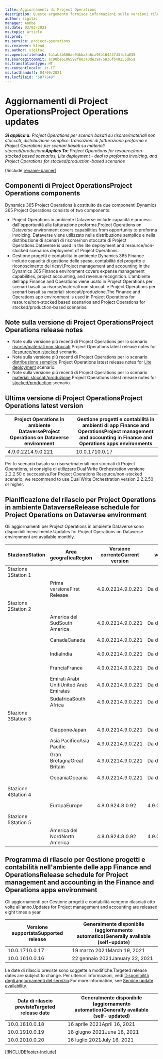 ```yaml
---
title: Aggiornamenti di Project Operations
description: Questo argomento fornisce informazioni sulle versioni rilasciate di Dynamics 365 Project Operations.
author: sigitac
manager: Annbe
ms.date: 03/03/2021
ms.topic: article
ms.prod: ''
ms.service: project-operations
ms.reviewer: kfend
ms.author: sigitac
ms.openlocfilehash: 5a1ab3b506ae94bba3a6ca96b164437d3fd3a035
ms.sourcegitcommit: ac90be6106592f883a0de39a75836fb40255d65a
ms.translationtype: HT
ms.contentlocale: it-IT
ms.lasthandoff: 04/09/2021
ms.locfileid: "5877540"
---
```

# <a name="project-operations-updates"></a><span data-ttu-id="fa342-103">Aggiornamenti di Project Operations</span><span class="sxs-lookup"><span data-stu-id="fa342-103">Project Operations updates</span></span>

<span data-ttu-id="fa342-104">_**Si applica a:** Project Operations per scenari basati su risorse/materiali non stoccati, distribuzione semplice: transazioni di fatturazione proforma e Project Operations per scenari basati su materiali stoccati/produzione_</span><span class="sxs-lookup"><span data-stu-id="fa342-104">_**Applies To:** Project Operations for resource/non-stocked based scenarios, Lite deployment - deal to proforma invoicing, and Project Operations for stocked/production-based scenarios_</span></span>

[!include [rename-banner](~/includes/cc-data-platform-banner.md)]

## <a name="project-operations-components"></a><span data-ttu-id="fa342-105">Componenti di Project Operations</span><span class="sxs-lookup"><span data-stu-id="fa342-105">Project Operations components</span></span>

<span data-ttu-id="fa342-106">Dynamics 365 Project Operations è costituito da due componenti:</span><span class="sxs-lookup"><span data-stu-id="fa342-106">Dynamics 365 Project Operations consists of two components:</span></span>

- <span data-ttu-id="fa342-107">Project Operations in ambiente Dataverse include capacità e processi dall'opportunità alla fatturazione proforma.</span><span class="sxs-lookup"><span data-stu-id="fa342-107">Project Operations on Dataverse environment covers capabilities from opportunity to proforma invoicing.</span></span> <span data-ttu-id="fa342-108">Dataverse viene utilizzato nella distribuzione semplice e nella distribuzione di scenari di risorse/non stoccate di Project Operations.</span><span class="sxs-lookup"><span data-stu-id="fa342-108">Dataverse is used in the lite deployment and resource/non-stocked scenarios deployment of Project Operations.</span></span>
- <span data-ttu-id="fa342-109">Gestione progetti e contabilità in ambiente Dynamics 365 Finance include capacità di gestione delle spese, contabilità del progetto e riconoscimento dei ricavi.</span><span class="sxs-lookup"><span data-stu-id="fa342-109">Project management and accounting in the Dynamics 365 Finance environment covers expense management capabilities, project accounting, and revenue recognition.</span></span> <span data-ttu-id="fa342-110">L'ambiente dell'app Finance and Operations viene usato in Project Operations per scenari basati su risorse/materiali non stoccati e Project Operations per scenari basati su materiali stoccati/produzione.</span><span class="sxs-lookup"><span data-stu-id="fa342-110">The Finance and Operations app environment is used in Project Operations for resource/non-stocked based scenarios and Project Operations for stocked/production-based scenarios.</span></span>

## <a name="project-operations-release-notes"></a><span data-ttu-id="fa342-111">Note sulla versione di Project Operations</span><span class="sxs-lookup"><span data-stu-id="fa342-111">Project Operations release notes</span></span>
- <span data-ttu-id="fa342-112">Note sulla versione più recenti di Project Operations per lo scenario [risorse/materiali non stoccati](whats-new-apr-2021-resource-based.md).</span><span class="sxs-lookup"><span data-stu-id="fa342-112">Project Operations latest release notes for [Resource/non-stocked](whats-new-apr-2021-resource-based.md) scenario.</span></span>
- <span data-ttu-id="fa342-113">Note sulla versione più recenti di Project Operations per lo scenario [distribuzione semplice](../pro/whats-new/whats-new-apr-2021-lite.md).</span><span class="sxs-lookup"><span data-stu-id="fa342-113">Project Operations latest release notes for [Lite deployment](../pro/whats-new/whats-new-apr-2021-lite.md) scenario.</span></span>
- <span data-ttu-id="fa342-114">Note sulla versione più recenti di Project Operations per lo scenario [materiali stoccati/produzione](../prod-pma/whats-new/whats-new-mar-2021-stocked.md).</span><span class="sxs-lookup"><span data-stu-id="fa342-114">Project Operations latest release notes for [stocked/production](../prod-pma/whats-new/whats-new-mar-2021-stocked.md) scenario.</span></span>

## <a name="project-operations-latest-version"></a><span data-ttu-id="fa342-115">Ultima versione di Project Operations</span><span class="sxs-lookup"><span data-stu-id="fa342-115">Project Operations latest version</span></span>

| <span data-ttu-id="fa342-116">Project Operations in ambiente Dataverse</span><span class="sxs-lookup"><span data-stu-id="fa342-116">Project Operations on Dataverse environment</span></span> | <span data-ttu-id="fa342-117">Gestione progetti e contabilità in ambienti di app Finance and Operations</span><span class="sxs-lookup"><span data-stu-id="fa342-117">Project management and accounting in Finance and Operations apps environments</span></span> | 
| --- | --- |
| <span data-ttu-id="fa342-118">4.9.0.221</span><span class="sxs-lookup"><span data-stu-id="fa342-118">4.9.0.221</span></span> | <span data-ttu-id="fa342-119">10.0.17</span><span class="sxs-lookup"><span data-stu-id="fa342-119">10.0.17</span></span> |

<span data-ttu-id="fa342-120">Per lo scenario basato su risorse/materiali non stoccati di Project Operations, si consiglia di utilizzare Dual Write Orchestration versione 2.2.2.50 o successiva.</span><span class="sxs-lookup"><span data-stu-id="fa342-120">For Project Operations Resource/non-stocked scenario, we recommend to use Dual Write Orchestration version 2.2.2.50 or higher.</span></span>

## <a name="release-schedule-for-project-operations-on-dataverse-environment"></a><span data-ttu-id="fa342-121">Pianificazione del rilascio per Project Operations in ambiente Dataverse</span><span class="sxs-lookup"><span data-stu-id="fa342-121">Release schedule for Project Operations on Dataverse environment</span></span>

<span data-ttu-id="fa342-122">Gli aggiornamenti per Project Operations in ambiente Dataverse sono disponibili mensilmente.</span><span class="sxs-lookup"><span data-stu-id="fa342-122">Updates for Project Operations on Dataverse environment are available monthly.</span></span> 

| <span data-ttu-id="fa342-123">Stazione</span><span class="sxs-lookup"><span data-stu-id="fa342-123">Station</span></span>   | <span data-ttu-id="fa342-124">Area geografica</span><span class="sxs-lookup"><span data-stu-id="fa342-124">Region</span></span>        | <span data-ttu-id="fa342-125">Versione corrente</span><span class="sxs-lookup"><span data-stu-id="fa342-125">Current version</span></span> | <span data-ttu-id="fa342-126">Prossima versione</span><span class="sxs-lookup"><span data-stu-id="fa342-126">Next version</span></span> | <span data-ttu-id="fa342-127">Generalmente disponibile</span><span class="sxs-lookup"><span data-stu-id="fa342-127">Generally available</span></span> |
|-----------|---------------|-----------------|--------------|---------------------|
| <span data-ttu-id="fa342-128">Stazione 1</span><span class="sxs-lookup"><span data-stu-id="fa342-128">Station 1</span></span> |   &nbsp;      |    &nbsp;       | &nbsp;       |      &nbsp;         |
|   &nbsp;  | <span data-ttu-id="fa342-129">Prima versione</span><span class="sxs-lookup"><span data-stu-id="fa342-129">First Release</span></span> |  <span data-ttu-id="fa342-130">4.9.0.221</span><span class="sxs-lookup"><span data-stu-id="fa342-130">4.9.0.221</span></span>       | <span data-ttu-id="fa342-131">Da definire</span><span class="sxs-lookup"><span data-stu-id="fa342-131">TBD</span></span>     | <span data-ttu-id="fa342-132">23-apr-21</span><span class="sxs-lookup"><span data-stu-id="fa342-132">23-Apr-21</span></span>           |
| <span data-ttu-id="fa342-133">Stazione 2</span><span class="sxs-lookup"><span data-stu-id="fa342-133">Station 2</span></span> |   &nbsp;      |    &nbsp;       | &nbsp;       |      &nbsp;         |
|   &nbsp;  | <span data-ttu-id="fa342-134">America del Sud</span><span class="sxs-lookup"><span data-stu-id="fa342-134">South America</span></span> |  <span data-ttu-id="fa342-135">4.9.0.221</span><span class="sxs-lookup"><span data-stu-id="fa342-135">4.9.0.221</span></span>       | <span data-ttu-id="fa342-136">Da definire</span><span class="sxs-lookup"><span data-stu-id="fa342-136">TBD</span></span>     | <span data-ttu-id="fa342-137">23-apr-21</span><span class="sxs-lookup"><span data-stu-id="fa342-137">23-Apr-21</span></span>           |
|    &nbsp; | <span data-ttu-id="fa342-138">Canada</span><span class="sxs-lookup"><span data-stu-id="fa342-138">Canada</span></span>        |  <span data-ttu-id="fa342-139">4.9.0.221</span><span class="sxs-lookup"><span data-stu-id="fa342-139">4.9.0.221</span></span>       | <span data-ttu-id="fa342-140">Da definire</span><span class="sxs-lookup"><span data-stu-id="fa342-140">TBD</span></span>     | <span data-ttu-id="fa342-141">23-apr-21</span><span class="sxs-lookup"><span data-stu-id="fa342-141">23-Apr-21</span></span>           |
|   &nbsp;  | <span data-ttu-id="fa342-142">India</span><span class="sxs-lookup"><span data-stu-id="fa342-142">India</span></span>         |  <span data-ttu-id="fa342-143">4.9.0.221</span><span class="sxs-lookup"><span data-stu-id="fa342-143">4.9.0.221</span></span>       | <span data-ttu-id="fa342-144">Da definire</span><span class="sxs-lookup"><span data-stu-id="fa342-144">TBD</span></span>     | <span data-ttu-id="fa342-145">23-apr-21</span><span class="sxs-lookup"><span data-stu-id="fa342-145">23-Apr-21</span></span>           |
|   &nbsp;  | <span data-ttu-id="fa342-146">Francia</span><span class="sxs-lookup"><span data-stu-id="fa342-146">France</span></span>         |  <span data-ttu-id="fa342-147">4.9.0.221</span><span class="sxs-lookup"><span data-stu-id="fa342-147">4.9.0.221</span></span>       | <span data-ttu-id="fa342-148">Da definire</span><span class="sxs-lookup"><span data-stu-id="fa342-148">TBD</span></span>     | <span data-ttu-id="fa342-149">23-apr-21</span><span class="sxs-lookup"><span data-stu-id="fa342-149">23-Apr-21</span></span>           |
|   &nbsp;  | <span data-ttu-id="fa342-150">Emirati Arabi Uniti</span><span class="sxs-lookup"><span data-stu-id="fa342-150">United Arab Emirates</span></span>         |  <span data-ttu-id="fa342-151">4.9.0.221</span><span class="sxs-lookup"><span data-stu-id="fa342-151">4.9.0.221</span></span>       | <span data-ttu-id="fa342-152">Da definire</span><span class="sxs-lookup"><span data-stu-id="fa342-152">TBD</span></span>     | <span data-ttu-id="fa342-153">23-apr-21</span><span class="sxs-lookup"><span data-stu-id="fa342-153">23-Apr-21</span></span>           |
|   &nbsp;  | <span data-ttu-id="fa342-154">Sudafrica</span><span class="sxs-lookup"><span data-stu-id="fa342-154">South Africa</span></span>         |  <span data-ttu-id="fa342-155">4.9.0.221</span><span class="sxs-lookup"><span data-stu-id="fa342-155">4.9.0.221</span></span>       | <span data-ttu-id="fa342-156">Da definire</span><span class="sxs-lookup"><span data-stu-id="fa342-156">TBD</span></span>     | <span data-ttu-id="fa342-157">23-apr-21</span><span class="sxs-lookup"><span data-stu-id="fa342-157">23-Apr-21</span></span>           |
| <span data-ttu-id="fa342-158">Stazione 3</span><span class="sxs-lookup"><span data-stu-id="fa342-158">Station 3</span></span>  |      &nbsp;   |     &nbsp;      |     &nbsp;   |      &nbsp;         |
|   &nbsp;  | <span data-ttu-id="fa342-159">Giappone</span><span class="sxs-lookup"><span data-stu-id="fa342-159">Japan</span></span>         |  <span data-ttu-id="fa342-160">4.9.0.221</span><span class="sxs-lookup"><span data-stu-id="fa342-160">4.9.0.221</span></span>       | <span data-ttu-id="fa342-161">Da definire</span><span class="sxs-lookup"><span data-stu-id="fa342-161">TBD</span></span>     | <span data-ttu-id="fa342-162">30-apr-21</span><span class="sxs-lookup"><span data-stu-id="fa342-162">30-Apr-21</span></span>           |
|   &nbsp;  | <span data-ttu-id="fa342-163">Asia Pacifico</span><span class="sxs-lookup"><span data-stu-id="fa342-163">Asia Pacific</span></span>  |  <span data-ttu-id="fa342-164">4.9.0.221</span><span class="sxs-lookup"><span data-stu-id="fa342-164">4.9.0.221</span></span>       | <span data-ttu-id="fa342-165">Da definire</span><span class="sxs-lookup"><span data-stu-id="fa342-165">TBD</span></span>     | <span data-ttu-id="fa342-166">30-apr-21</span><span class="sxs-lookup"><span data-stu-id="fa342-166">30-Apr-21</span></span>           |
|   &nbsp;  | <span data-ttu-id="fa342-167">Gran Bretagna</span><span class="sxs-lookup"><span data-stu-id="fa342-167">Great Britain</span></span> |  <span data-ttu-id="fa342-168">4.9.0.221</span><span class="sxs-lookup"><span data-stu-id="fa342-168">4.9.0.221</span></span>       | <span data-ttu-id="fa342-169">Da definire</span><span class="sxs-lookup"><span data-stu-id="fa342-169">TBD</span></span>     | <span data-ttu-id="fa342-170">30-apr-21</span><span class="sxs-lookup"><span data-stu-id="fa342-170">30-Apr-21</span></span>           |
|   &nbsp;  | <span data-ttu-id="fa342-171">Oceania</span><span class="sxs-lookup"><span data-stu-id="fa342-171">Oceania</span></span>       |  <span data-ttu-id="fa342-172">4.9.0.221</span><span class="sxs-lookup"><span data-stu-id="fa342-172">4.9.0.221</span></span>       | <span data-ttu-id="fa342-173">Da definire</span><span class="sxs-lookup"><span data-stu-id="fa342-173">TBD</span></span>     | <span data-ttu-id="fa342-174">30-apr-21</span><span class="sxs-lookup"><span data-stu-id="fa342-174">30-Apr-21</span></span>           |
| <span data-ttu-id="fa342-175">Stazione 4</span><span class="sxs-lookup"><span data-stu-id="fa342-175">Station 4</span></span> |     &nbsp;    |     &nbsp;      |     &nbsp;   |      &nbsp;         |
|   &nbsp;  | <span data-ttu-id="fa342-176">Europa</span><span class="sxs-lookup"><span data-stu-id="fa342-176">Europe</span></span>        |  <span data-ttu-id="fa342-177">4.8.0.92</span><span class="sxs-lookup"><span data-stu-id="fa342-177">4.8.0.92</span></span>       | <span data-ttu-id="fa342-178">4.9.0.221</span><span class="sxs-lookup"><span data-stu-id="fa342-178">4.9.0.221</span></span>     | <span data-ttu-id="fa342-179">16-apr-21</span><span class="sxs-lookup"><span data-stu-id="fa342-179">16-Apr-21</span></span>           |
| <span data-ttu-id="fa342-180">Stazione 5</span><span class="sxs-lookup"><span data-stu-id="fa342-180">Station 5</span></span> |     &nbsp;    |     &nbsp;      |     &nbsp;   |      &nbsp;         |
|   &nbsp;  | <span data-ttu-id="fa342-181">America del Nord</span><span class="sxs-lookup"><span data-stu-id="fa342-181">North America</span></span> |  <span data-ttu-id="fa342-182">4.8.0.92</span><span class="sxs-lookup"><span data-stu-id="fa342-182">4.8.0.92</span></span>       | <span data-ttu-id="fa342-183">4.9.0.221</span><span class="sxs-lookup"><span data-stu-id="fa342-183">4.9.0.221</span></span>     | <span data-ttu-id="fa342-184">23-apr-21</span><span class="sxs-lookup"><span data-stu-id="fa342-184">23-Apr-21</span></span>           |

## <a name="release-schedule-for-project-management-and-accounting-in-the-finance-and-operations-apps-environment"></a><span data-ttu-id="fa342-185">Programma di rilascio per Gestione progetti e contabilità nell'ambiente delle app Finance and Operations</span><span class="sxs-lookup"><span data-stu-id="fa342-185">Release schedule for Project management and accounting in the Finance and Operations apps environment</span></span>

<span data-ttu-id="fa342-186">Gli aggiornamenti per Gestione progetti e contabilità vengono rilasciati otto volte all'anno.</span><span class="sxs-lookup"><span data-stu-id="fa342-186">Updates for Project management and accounting are released eight times a year.</span></span>

| <span data-ttu-id="fa342-187">Versione supportata</span><span class="sxs-lookup"><span data-stu-id="fa342-187">Supported release</span></span> | <span data-ttu-id="fa342-188">Generalmente disponibile (aggiornamento automatico)</span><span class="sxs-lookup"><span data-stu-id="fa342-188">Generally available (self-update)</span></span> |
| --- | --- |
| <span data-ttu-id="fa342-189">10.0.17</span><span class="sxs-lookup"><span data-stu-id="fa342-189">10.0.17</span></span> | <span data-ttu-id="fa342-190">19 marzo 2021</span><span class="sxs-lookup"><span data-stu-id="fa342-190">March 19, 2021</span></span> |
| <span data-ttu-id="fa342-191">10.0.16</span><span class="sxs-lookup"><span data-stu-id="fa342-191">10.0.16</span></span> | <span data-ttu-id="fa342-192">22 gennaio 2021</span><span class="sxs-lookup"><span data-stu-id="fa342-192">January 22, 2021</span></span> |


<span data-ttu-id="fa342-193">Le date di rilascio previste sono soggette a modifiche.</span><span class="sxs-lookup"><span data-stu-id="fa342-193">Targeted release dates are subject to change.</span></span> <span data-ttu-id="fa342-194">Per ulteriori informazioni, vedi [Disponibilità degli aggiornamenti del servizio](https://docs.microsoft.com/dynamics365/fin-ops-core/fin-ops/get-started/public-preview-releases?toc=/dynamics365/finance/toc.json).</span><span class="sxs-lookup"><span data-stu-id="fa342-194">For more information, see [Service update availability](https://docs.microsoft.com/dynamics365/fin-ops-core/fin-ops/get-started/public-preview-releases?toc=/dynamics365/finance/toc.json).</span></span>

| <span data-ttu-id="fa342-195">Data di rilascio previste</span><span class="sxs-lookup"><span data-stu-id="fa342-195">Targeted release date</span></span> | <span data-ttu-id="fa342-196">Generalmente disponibile (aggiornamento automatico)</span><span class="sxs-lookup"><span data-stu-id="fa342-196">Generally available (self- updated)</span></span> |
| --- | --- |
| <span data-ttu-id="fa342-197">10.0.18</span><span class="sxs-lookup"><span data-stu-id="fa342-197">10.0.18</span></span> | <span data-ttu-id="fa342-198">16 aprile 2021</span><span class="sxs-lookup"><span data-stu-id="fa342-198">April 16, 2021</span></span> |
| <span data-ttu-id="fa342-199">10.0.19</span><span class="sxs-lookup"><span data-stu-id="fa342-199">10.0.19</span></span> | <span data-ttu-id="fa342-200">18 giugno 2021</span><span class="sxs-lookup"><span data-stu-id="fa342-200">June 18, 2021</span></span> |
| <span data-ttu-id="fa342-201">10.0.20</span><span class="sxs-lookup"><span data-stu-id="fa342-201">10.0.20</span></span> | <span data-ttu-id="fa342-202">16 luglio 2021</span><span class="sxs-lookup"><span data-stu-id="fa342-202">July 16, 2021</span></span> |


[!INCLUDE[footer-include](../includes/footer-banner.md)]
